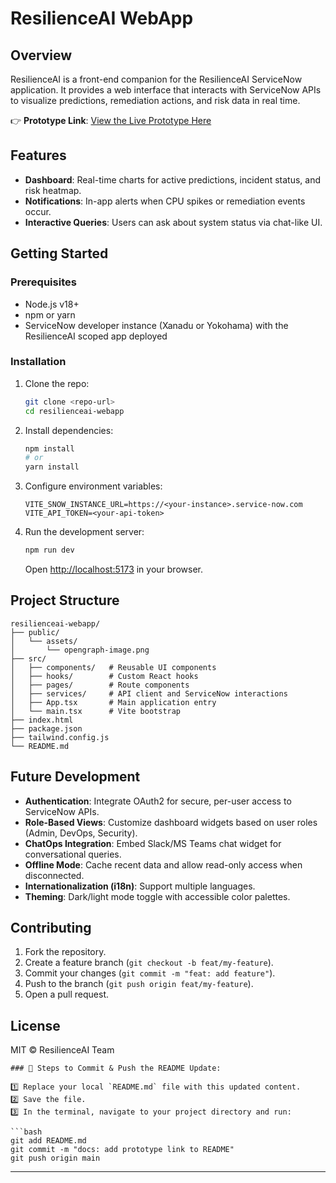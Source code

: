 # ResilienceAI WebApp

## Overview
ResilienceAI is a front-end companion for the ResilienceAI ServiceNow application. It provides a web interface that interacts with ServiceNow APIs to visualize predictions, remediation actions, and risk data in real time.

👉 **Prototype Link**: [View the Live Prototype Here](https://resilience-ai.netlify.app)

## Features
- **Dashboard**: Real-time charts for active predictions, incident status, and risk heatmap.
- **Notifications**: In-app alerts when CPU spikes or remediation events occur.
- **Interactive Queries**: Users can ask about system status via chat-like UI.

## Getting Started

### Prerequisites
- Node.js v18+
- npm or yarn
- ServiceNow developer instance (Xanadu or Yokohama) with the ResilienceAI scoped app deployed

### Installation
1. Clone the repo:
   ```bash
   git clone <repo-url>
   cd resilienceai-webapp
   ```

2. Install dependencies:

   ```bash
   npm install
   # or
   yarn install
   ```

3. Configure environment variables:

   ```env
   VITE_SNOW_INSTANCE_URL=https://<your-instance>.service-now.com
   VITE_API_TOKEN=<your-api-token>
   ```

4. Run the development server:

   ```bash
   npm run dev
   ```

   Open [http://localhost:5173](http://localhost:5173) in your browser.

## Project Structure

```
resilienceai-webapp/
├── public/
│   └── assets/
│       └── opengraph-image.png
├── src/
│   ├── components/   # Reusable UI components
│   ├── hooks/        # Custom React hooks
│   ├── pages/        # Route components
│   ├── services/     # API client and ServiceNow interactions
│   ├── App.tsx       # Main application entry
│   └── main.tsx      # Vite bootstrap
├── index.html
├── package.json
├── tailwind.config.js
└── README.md
```

## Future Development

* **Authentication**: Integrate OAuth2 for secure, per-user access to ServiceNow APIs.
* **Role-Based Views**: Customize dashboard widgets based on user roles (Admin, DevOps, Security).
* **ChatOps Integration**: Embed Slack/MS Teams chat widget for conversational queries.
* **Offline Mode**: Cache recent data and allow read-only access when disconnected.
* **Internationalization (i18n)**: Support multiple languages.
* **Theming**: Dark/light mode toggle with accessible color palettes.

## Contributing

1. Fork the repository.
2. Create a feature branch (`git checkout -b feat/my-feature`).
3. Commit your changes (`git commit -m "feat: add feature"`).
4. Push to the branch (`git push origin feat/my-feature`).
5. Open a pull request.

## License

MIT © ResilienceAI Team

````
### 🚀 Steps to Commit & Push the README Update:

1️⃣ Replace your local `README.md` file with this updated content.  
2️⃣ Save the file.  
3️⃣ In the terminal, navigate to your project directory and run:

```bash
git add README.md
git commit -m "docs: add prototype link to README"
git push origin main
````

---
